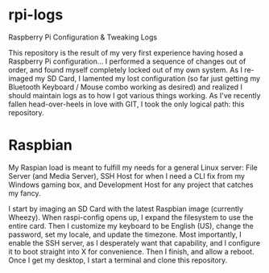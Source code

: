 rpi-logs
========

Raspberry Pi Configuration &amp; Tweaking Logs

This repository is the result of my very first experience having hosed a Raspberry Pi configuration...  I performed a sequence of changes out of order, and found myself completely locked out of my own system.  As I re-imaged my SD Card, I lamented my lost configuration (so far just getting my Bluetooth Keyboard / Mouse combo working as desired) and realized I should maintain logs as to how I got various things working.  As I've recently fallen head-over-heels in love with GIT, I took the only logical path: this repository.


Raspbian
========

My Raspian load is meant to fulfill my needs for a general Linux server: File Server (and Media Server), SSH Host for when I need a CLI fix from my Windows gaming box, and Development Host for any project that catches my fancy.

I start by imaging an SD Card with the latest Raspbian image (currently Wheezy).  When raspi-config opens up, I expand the filesystem to use the entire card.  Then I customize my keyboard to be English (US), change the password, set my locale, and update the timezone.  Most importantly, I enable the SSH server, as I desperately want that capability, and I configure it to boot straight into X for convenience.  Then I finish, and allow a reboot.  Once I get my desktop, I start a terminal and clone this repository.
